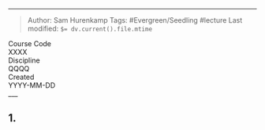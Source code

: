 
___
> Author: <span class="name">Sam Hurenkamp</span>
> Tags: #Evergreen/Seedling #lecture
> Last modified: `$= dv.current().file.mtime`

<div class="f-info">
	<div class="course-code">
		<span class="fheader"> Course Code </span> <br/>
		<span class="fbody"> XXXX </span>
	</div>
	<div class="discipline">
		<span class="fheader"> Discipline </span> <br />
		<span class="fbody"> QQQQ </span>
	</div>
	<div class="date">
		<span class="fheader"> Created</span> <br />
		<span class="fbody last-modified"> YYYY-MM-DD </span>
	</div>
</div>
___

## 1. 


